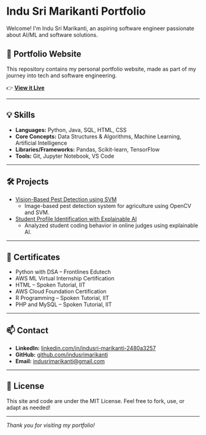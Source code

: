 # Indu Sri Marikanti Portfolio

Welcome! I'm Indu Sri Marikanti, an aspiring software engineer passionate about AI/ML and software solutions.

## 🚀 Portfolio Website

This repository contains my personal portfolio website, made as part of my journey into tech and software engineering.

👉 **[View it Live](https://indusrimarikanti.github.io/Portfolio_indu/)**

---

## 💡 Skills

- **Languages:** Python, Java, SQL, HTML, CSS
- **Core Concepts:** Data Structures & Algorithms, Machine Learning, Artificial Intelligence
- **Libraries/Frameworks:** Pandas, Scikit-learn, TensorFlow
- **Tools:** Git, Jupyter Notebook, VS Code

---

## 🛠️ Projects

- [Vision-Based Pest Detection using SVM](https://github.com/indusrimarikanti/VISION-BASED-PEST-DETECTION-USING-SVM)
  - Image-based pest detection system for agriculture using OpenCV and SVM.
- [Student Profile Identification with Explainable AI](https://github.com/indusrimarikanti/identifying-stduent-profiles-within-online-judges-using-XAI)
  - Analyzed student coding behavior in online judges using explainable AI.

---

## 📄 Certificates

- Python with DSA – Frontlines Edutech
- AWS ML Virtual Internship Certification
- HTML – Spoken Tutorial, IIT
- AWS Cloud Foundation Certification
- R Programming – Spoken Tutorial, IIT
- PHP and MySQL – Spoken Tutorial, IIT

---

## 📫 Contact

- **LinkedIn:** [linkedin.com/in/indusri-marikanti-2480a3257](https://linkedin.com/in/indusri-marikanti-2480a3257)
- **GitHub:** [github.com/indusrimarikanti](https://github.com/indusrimarikanti)
- **Email:** indusrimarikanti@gmail.com

---

## 📝 License

This site and code are under the MIT License. Feel free to fork, use, or adapt as needed!

---

*Thank you for visiting my portfolio!*
